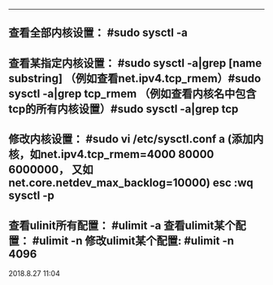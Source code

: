 ----------------------------------------
查看全部内核设置：
#sudo sysctl -a
----------------------------------------
查看某指定内核设置：
#sudo sysctl -a|grep [name substring]
（例如查看net.ipv4.tcp_rmem）#sudo sysctl -a|grep tcp_rmem
（例如查看内核名中包含tcp的所有内核设置）#sudo sysctl -a|grep tcp
----------------------------------------
修改内核设置：
#sudo vi /etc/sysctl.conf
a
(添加内核，如net.ipv4.tcp_rmem=4000 80000 6000000，
又如net.core.netdev_max_backlog=10000)
esc
:wq
sysctl -p
----------------------------------------
查看ulinit所有配置：
#ulimit -a
查看ulimit某个配置：
#ulimit -n 
修改ulimit某个配置:
#ulimit -n 4096
----------------------------------------
2018.8.27 11:04
